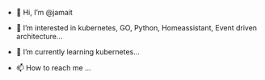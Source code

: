 - 👋 Hi, I’m @jamait
- 👀 I’m interested in kubernetes, GO, Python, Homeassistant, Event driven architecture...
- 🌱 I’m currently learning kubernetes...

- 📫 How to reach me ...

<!---
jamait/jamait is a ✨ special ✨ repository because its `README.md` (this file) appears on your GitHub profile.
You can click the Preview link to take a look at your changes.
--->
